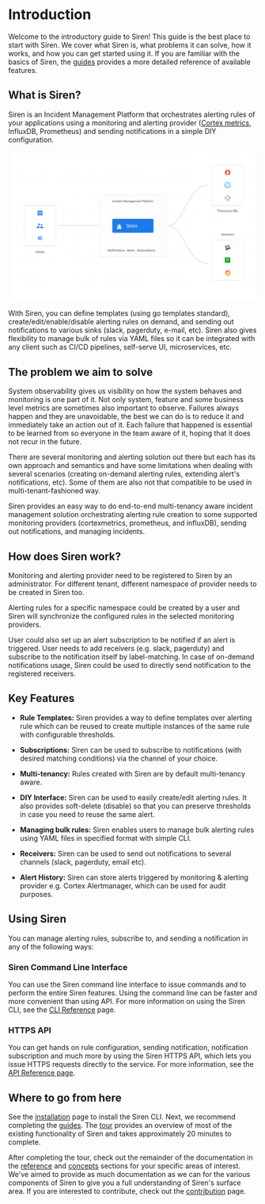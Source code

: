 # Introduction

Welcome to the introductory guide to Siren! This guide is the best place to start with Siren. We cover what Siren is, what problems it can solve, how it works, and how you can get started using it. If you are familiar with the basics of Siren, the [guides](./guides/overview.md) provides a more detailed reference of available features.

## What is Siren?

Siren is an Incident Management Platform that orchestrates alerting rules of your applications using a monitoring and alerting provider ([Cortex metrics](https://cortexmetrics.io/), InfluxDB, Prometheus) and sending notifications in a simple DIY configuration.

![Siren Overview](../static/img/siren_arch.svg)

 With Siren, you can define templates (using go templates standard), create/edit/enable/disable alerting rules on demand, and sending out notifications to various sinks (slack, pagerduty, e-mail, etc). Siren also gives flexibility to manage bulk of rules via YAML files so it can be integrated with any client such as CI/CD pipelines, self-serve UI, microservices, etc.

## The problem we aim to solve

 System observability gives us visibility on how the system behaves and monitoring is one part of it. Not only system, feature and some business level metrics are sometimes also important to observe. Failures always happen and they are unavoidable, the best we can do is to reduce it and immediately take an action out of it. Each failure that happened is essential to be learned from so everyone in the team aware of it, hoping that it does not recur in the future.
 
 There are several monitoring and alerting solution out there but each has its own approach and semantics and have some limitations when dealing with several scenarios (creating on-demand alerting rules, extending alert's notifications, etc). Some of them are also not that compatible to be used in multi-tenant-fashioned way.

 Siren provides an easy way to do end-to-end multi-tenancy aware incident management solution orchestrating alerting rule creation to some supported monitoring providers (cortexmetrics, prometheus, and influxDB), sending out notifications, and managing incidents.

## How does Siren work?

Monitoring and alerting provider need to be registered to Siren by an administrator. For different tenant, different namespace of provider needs to be created in Siren too.

Alerting rules for a specific namespace could be created by a user and Siren will synchronize the configured rules in the selected monitoring providers.

User could also set up an alert subscription to be notified if an alert is triggered. User needs to add receivers (e.g. slack, pagerduty) and subscribe to the notification itself by label-matching. In case of on-demand notifications usage, Siren could be used to directly send notification to the registered receivers.

## Key Features

- **Rule Templates:** Siren provides a way to define templates over alerting rule which can be reused to create multiple instances of the same rule with configurable thresholds.

- **Subscriptions:** Siren can be used to subscribe to notifications (with desired matching conditions) via the channel of your choice.

- **Multi-tenancy:** Rules created with Siren are by default multi-tenancy aware.

- **DIY Interface:** Siren can be used to easily create/edit alerting rules. It also provides soft-delete (disable) so that you can preserve thresholds in case you need to reuse the same alert.

- **Managing bulk rules:** Siren enables users to manage bulk alerting rules using YAML files in specified format with simple CLI.

- **Receivers:** Siren can be used to send out notifications to several channels (slack, pagerduty, email etc).

- **Alert History:** Siren can store alerts triggered by monitoring & alerting provider e.g. Cortex Alertmanager, which can be used for audit purposes.

## Using Siren

You can manage alerting rules, subscribe to, and sending a notification in any of the following ways:

### Siren Command Line Interface
You can use the Siren command line interface to issue commands and to perform the entire Siren features. Using the command line can be faster and more convenient than using API. For more information on using the Siren CLI, see the [CLI Reference](./reference/cli.md) page.

### HTTPS API
You can get hands on rule configuration, sending notification, notification subscription and much more by using the Siren HTTPS API, which lets you issue HTTPS requests directly to the service. For more information, see the [API Reference page](./reference/api.md).

## Where to go from here

See the [installation](./installation.md) page to install the Siren CLI. Next, we recommend completing the [guides](./guides/overview.md). The [tour](./tour/introduction.md) provides an overview of most of the existing functionality of Siren and takes approximately 20 minutes to complete.

After completing the tour, check out the remainder of the documentation in the [reference](./reference/server_configuration.md) and [concepts](./concepts/overview.md) sections for your specific areas of interest. We've aimed to provide as much documentation as we can for the various components of Siren to give you a full understanding of Siren's surface area. If you are interested to contribute, check out the [contribution](./contribute/contribution.md) page.
